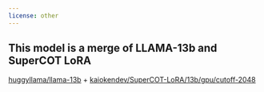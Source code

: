 ```yaml
---
license: other
---
```


## This model is a merge of LLAMA-13b and SuperCOT LoRA

[huggyllama/llama-13b](https://huggingface.co/huggyllama/llama-13b) + [kaiokendev/SuperCOT-LoRA/13b/gpu/cutoff-2048](https://huggingface.co/kaiokendev/SuperCOT-LoRA)

